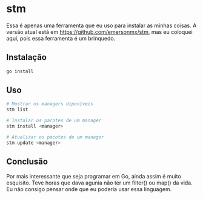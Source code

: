 # stm

Essa é apenas uma ferramenta que eu uso para instalar as minhas coisas. A
versão atual está em https://github.com/emersonmx/stm, mas eu coloquei aqui,
pois essa ferramenta é um brinquedo.

## Instalação

```sh
go install
```

## Uso

```sh
# Mostrar os managers diponíveis
stm list

# Instalar os pacotes de um manager
stm install <manager>

# Atualizar os pacotes de um manager
stm update <manager>
```

## Conclusão

Por mais interessante que seja programar em Go, ainda assim é muito esquisito.
Teve horas que dava agunia não ter um filter() ou map() da vida. Eu não consigo
pensar onde que eu poderia usar essa linguagem.
